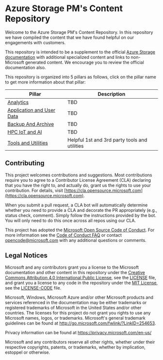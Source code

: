 # Azure Storage PM's Content Repository

Welcome to the Azure Storage PM's Content Repository. In this repository we have compiled the content that we have found helpful on our engagements with customers. 

This repository is intended to be a supplement to the official [Azure Storage documentation](https://docs.microsoft.com/en-us/azure/storage/) with additional specialized content and links to non-Microsoft generated content. We encourage you to review the official documentation also. 

This repository is organized into 5 pillars as follows, click on the pillar name to get more information about that pillar:

| Pillar | Description |
| --- | --- |
| [Analytics](/Analytics) | TBD |
| [Application and User Data](</Application and User Data>) | TBD |
| [Backup And Archive](</Backup And Archive>) | TBD |
| [HPC IoT and AI](</HPC IoT and AI>) | TBD |
| [Tools and Utilities](<Tools and Utilities>) | Helpful 1st and 3rd party tools and utilities |


## Contributing

This project welcomes contributions and suggestions.  Most contributions require you to agree to a
Contributor License Agreement (CLA) declaring that you have the right to, and actually do, grant us
the rights to use your contribution. For details, visit [https://cla.opensource.microsoft.com](https://cla.opensource.microsoft.com).

When you submit a pull request, a CLA bot will automatically determine whether you need to provide
a CLA and decorate the PR appropriately (e.g., status check, comment). Simply follow the instructions
provided by the bot. You will only need to do this once across all repos using our CLA.

This project has adopted the [Microsoft Open Source Code of Conduct](https://opensource.microsoft.com/codeofconduct/).
For more information see the [Code of Conduct FAQ](https://opensource.microsoft.com/codeofconduct/faq/) or
contact [opencode@microsoft.com](mailto:opencode@microsoft.com) with any additional questions or comments.

## Legal Notices

Microsoft and any contributors grant you a license to the Microsoft documentation and other content
in this repository under the [Creative Commons Attribution 4.0 International Public License](https://creativecommons.org/licenses/by/4.0/legalcode),
see the [LICENSE](LICENSE) file, and grant you a license to any code in the repository under the [MIT License](https://opensource.org/licenses/MIT), see the
[LICENSE-CODE](LICENSE-CODE) file.

Microsoft, Windows, Microsoft Azure and/or other Microsoft products and services referenced in the documentation
may be either trademarks or registered trademarks of Microsoft in the United States and/or other countries.
The licenses for this project do not grant you rights to use any Microsoft names, logos, or trademarks.
Microsoft's general trademark guidelines can be found at http://go.microsoft.com/fwlink/?LinkID=254653.

Privacy information can be found at https://privacy.microsoft.com/en-us/

Microsoft and any contributors reserve all other rights, whether under their respective copyrights, patents,
or trademarks, whether by implication, estoppel or otherwise.
